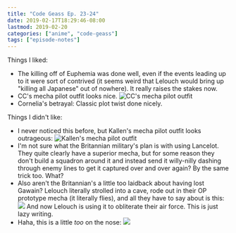 ```yaml
---
title: "Code Geass Ep. 23-24"
date: 2019-02-17T18:29:46-08:00
lastmod: 2019-02-20
categories: ["anime", "code-geass"]
tags: ["episode-notes"]
---
```


Things I liked:

- The killing off of Euphemia was done well, even if the events leading up to it were sort of
contrived (it seems weird that Lelouch would bring up "killing all Japanese" out of nowhere). It
really raises the stakes now.
- CC's mecha pilot outfit looks nice.
![CC's mecha pilot outfit](/anime/code-geass/s1e23-cc.png)
- Cornelia's betrayal: Classic plot twist done nicely.

Things I didn't like:

- I never noticed this before, but Kallen's mecha pilot outfit looks outrageous:
![Kallen's mecha pilot outfit](/anime/code-geass/s1e24-kallen.png)
- I'm not sure what the Britannian military's plan is with using Lancelot. They quite clearly have a
  superior mecha, but for some reason they don't build a squadron around it and instead send it
  willy-nilly dashing through enemy lines to get it captured over and over again? By the same
  trick too. What?
- Also aren't the Britannian's a little too laidback about having lost Gawain? Lelouch literally
  strolled into a cave, rode out in their OP prototype mecha (it literally flies), and all they
  have to say about is this:
  ![](/anime/code-geass/s1e19-cave.png)
  And now Lelouch is using it to obliterate their air force. This is just lazy writing.
- Haha, this is a little *too* on the nose:
  ![](/anime/code-geass/s1e24-origami.png)

